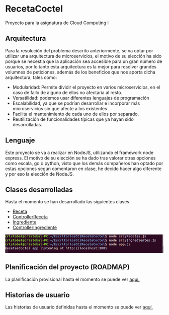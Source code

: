 # RecetaCoctel

Proyecto para la asignatura de Cloud Computing I 

## Arquitectura

Para la resolución del problema descrito anteriormente, se va optar por utilizar una arquitectura de microservicios, el motivo de su elección ha sido porque se necestia que la aplicación sea accesible para un gran número de usuarios, por lo tanto esta arquitectura es la mejor para resolver grandes volumnes de peticiones, además de los beneficios que nos aporta dicha arquitectura, tales como:
- Modularidad: Permite dividir el proyecto en varios microservicios, en el caso de fallo de alguno de ellos no afectaría al resto.
- Versatilidad: podemos usar diferentes lenguajes de programación
- Escalabilidad, ya que se podrían desarrollar e incorporar más microservicios sin que afecte a los existentes
- Facilita el mantenimiento de cada uno de ellos por separado.
- Reutilización de funcionalidades típicas que ya hayan sido desarrolladas.

## Lenguaje

Este proyecto se va a realizar en NodeJS, utilizando el framework node express. El motivo de su elección se ha dado tras valorar otras opciones como escala, go o python, visto que los demás compañeros han optado por estas opciones según comentaron en clase, he decido hacer algo diferente y por eso la elección de NodeJS.

## Clases desarrolladas

Hasta el momento se han desarrollado las siguientes clases 

- [Receta](https://github.com/cr13/RecetaCoctel/blob/main/src/Receta.js)
- [ControllerReceta](https://github.com/cr13/RecetaCoctel/blob/main/src/ControllerReceta.js)
- [Ingrediente](https://github.com/cr13/RecetaCoctel/blob/main/src/Ingrediente.js)
- [ControllerIngrediente](https://github.com/cr13/RecetaCoctel/blob/main/src/ControllerIngrediente.js)

![Verificación de las clases](https://github.com/cr13/RecetaCoctel/blob/main/doc/img/h1/verificacionclases.png)

## Planificación del proyecto (ROADMAP)

La planificación provisional hasta el momento se puede ver [aquí.](https://cr13.github.io/RecetaCoctel/Roadmap.html)

## Historias de usuario

Las historias de usuario definidas hasta el momento se puede ver [aquí.](https://cr13.github.io/RecetaCoctel/hu.html)

